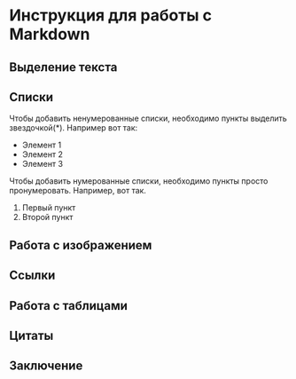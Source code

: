 # Инструкция для работы с Markdown

## Выделение текста

## Списки

Чтобы добавить ненумерованные списки, необходимо пункты выделить звездочкой(*).
Например вот так:
* Элемент 1 
* Элемент 2
* Элемент 3
 
 Чтобы добавить нумерованные списки, необходимо пункты просто пронумеровать. Например, вот так.
 1. Первый пункт
 2. Второй пункт
## Работа с изображением

## Ссылки

## Работа с таблицами

## Цитаты

## Заключение